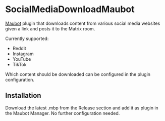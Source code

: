# SocialMediaDownloadMaubot

[Maubot](https://github.com/maubot/maubot) plugin that downloads content from various social media websites given a link and posts it to the Matrix room.

Currently supported:
  - Reddit
  - Instagram
  - YouTube
  - TikTok

Which content should be downloaded can be configured in the plugin configuration.

## Installation

Download the latest .mbp from the Release section and add it as plugin in the Maubot Manager. No further configuration needed.
